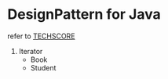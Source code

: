 # DesignPattern for Java<br>
refer to [TECHSCORE](https://www.techscore.com/tech/DesignPattern/index.html/)

1. Iterator
	- Book
	- Student
